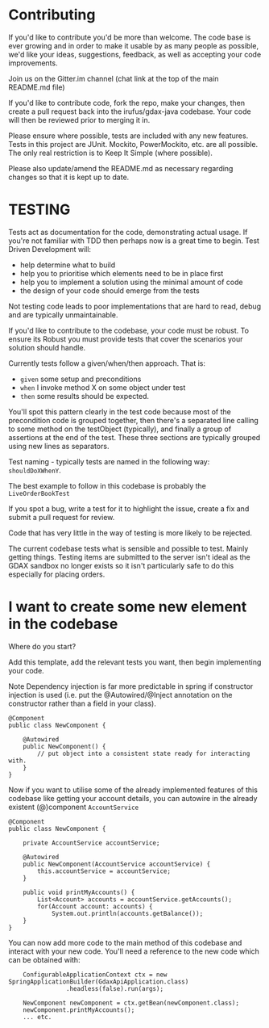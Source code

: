 # Contributing

If you'd like to contribute you'd be more than welcome. The code base is ever growing and in order to make it usable by as many people as possible, we'd like your ideas, suggestions, feedback, as well as accepting your code improvements.

Join us on the Gitter.im channel (chat link at the top of the main README.md file)

If you'd like to contribute code, fork the repo, make your changes, then create a pull request back into the irufus/gdax-java codebase. Your code will then be reviewed prior to merging it in.

Please ensure where possible, tests are included with any new features. Tests in this project are JUnit. Mockito, PowerMockito, etc. are all possible. The only real restriction is to Keep It Simple (where possible).

Please also update/amend the README.md as necessary regarding changes so that it is kept up to date.

# TESTING

Tests act as documentation for the code, demonstrating actual usage.
If you're not familiar with TDD then perhaps now is a great time to begin.
Test Driven Development will:
- help determine what to build
- help you to prioritise which elements need to be in place first
- help you to implement a solution using the minimal amount of code
- the design of your code should emerge from the tests

Not testing code leads to poor implementations that are hard to read, debug and are typically unmaintainable.


If you'd like to contribute to the codebase, your code must be robust. To ensure its Robust you must provide tests that cover the scenarios your solution should handle.

Currently tests follow a given/when/then approach. That is:
- `given` some setup and preconditions
- `when` I invoke method X on some object under test
- `then` some results should be expected.

You'll spot this pattern clearly in the test code because most of the precondition code is grouped together, then there's a separated line calling to some method on the testObject (typically), and finally a group of assertions at the end of the test. These three sections are typically grouped using new lines as separators.

Test naming - typically tests are named in the following way: `shouldDoXWhenY`.

The best example to follow in this codebase is probably the `LiveOrderBookTest`

If you spot a bug, write a test for it to highlight the issue, create a fix and submit a pull request for review.

Code that has very little in the way of testing is more likely to be rejected.

The current codebase tests what is sensible and possible to test. Mainly getting things. Testing items are submitted to the server isn't ideal as the GDAX sandbox no longer exists so it isn't particularly safe to do this especially for placing orders.

# I want to create some new element in the codebase

Where do you start?

Add this template, add the relevant tests you want, then begin implementing your code.

Note Dependency injection is far more predictable in spring if constructor injection is used (i.e. put the @Autowired/@Inject annotation on the constructor rather than a field in your class).

```
@Component
public class NewComponent {

    @Autowired
    public NewComponent() {
        // put object into a consistent state ready for interacting with.
    }
}
```

Now if you want to utilise some of the already implemented features of this codebase like getting your account details, you can autowire in the already existent (@)component `AccountService`

```
@Component
public class NewComponent {

    private AccountService accountService;

    @Autowired
    public NewComponent(AccountService accountService) {
        this.accountService = accountService;
    }

    public void printMyAccounts() {
        List<Account> accounts = accountService.getAccounts();
        for(Account account: accounts) {
            System.out.println(accounts.getBalance());
    }
}
```

You can now add more code to the main method of this codebase and interact with your new code. You'll need a reference to the new code which can be obtained with:

```
    ConfigurableApplicationContext ctx = new SpringApplicationBuilder(GdaxApiApplication.class)
                .headless(false).run(args);

    NewComponent newComponent = ctx.getBean(newComponent.class);
    newComponent.printMyAccounts();
    ... etc.
```
